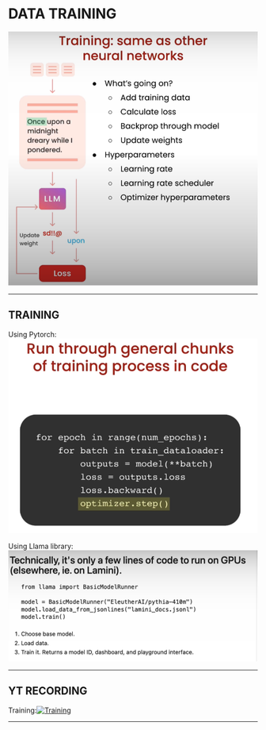 # DATA TRAINING

![alt text](image.png)

---

## TRAINING

Using Pytorch:
![alt text](image-1.png)

Using Llama library:
![alt text](image-2.png)

---

## YT RECORDING

Training:[![Training](https://img.youtube.com/vi/FYeSpI9mDWc/0.jpg)](https://youtu.be/FYeSpI9mDWc)

---
